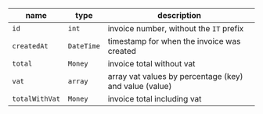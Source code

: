 | name           | type       | description                                            |
|----------------|------------|--------------------------------------------------------|
| `id`           | `int`      | invoice number, without the `IT` prefix                |
| `createdAt`    | `DateTime` | timestamp for when the invoice was created             |
| `total`        | `Money`    | invoice total without vat                              |
| `vat`          | `array`    | array vat values by percentage (key) and value (value) |
| `totalWithVat` | `Money`    | invoice total including vat                            |
